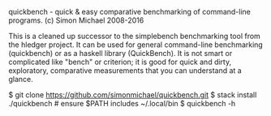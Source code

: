 quickbench - quick & easy comparative benchmarking of command-line programs.
(c) Simon Michael 2008-2016

This is a cleaned up successor to the simplebench benchmarking tool 
from the hledger  project. It can be used for general command-line 
benchmarking (quickbench) or as a  haskell library (QuickBench). 
It is not smart or complicated like "bench" or criterion; it is 
good for quick and dirty, exploratory, comparative measurements
that you can understand at a glance.

$ git clone https://github.com/simonmichael/quickbench.git
$ stack install ./quickbench   # ensure $PATH includes ~/.local/bin
$ quickbench -h
